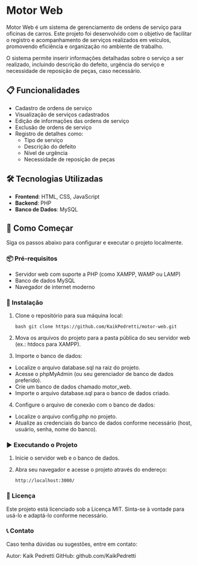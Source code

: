 # Motor Web

Motor Web é um sistema de gerenciamento de ordens de serviço para oficinas de carros. Este projeto foi desenvolvido com o objetivo de facilitar o registro e acompanhamento de serviços realizados em veículos, promovendo eficiência e organização no ambiente de trabalho.

O sistema permite inserir informações detalhadas sobre o serviço a ser realizado, incluindo descrição do defeito, urgência do serviço e necessidade de reposição de peças, caso necessário.

## 📋 Funcionalidades

- Cadastro de ordens de serviço
- Visualização de serviços cadastrados
- Edição de informações das ordens de serviço
- Exclusão de ordens de serviço
- Registro de detalhes como:
  - Tipo de serviço
  - Descrição do defeito
  - Nível de urgência
  - Necessidade de reposição de peças

## 🛠️ Tecnologias Utilizadas

- **Frontend**: HTML, CSS, JavaScript
- **Backend**: PHP
- **Banco de Dados**: MySQL

## 🚀 Como Começar

Siga os passos abaixo para configurar e executar o projeto localmente.

### 📦 Pré-requisitos

- Servidor web com suporte a PHP (como XAMPP, WAMP ou LAMP)
- Banco de dados MySQL
- Navegador de internet moderno

### 🔧 Instalação

1. Clone o repositório para sua máquina local:

   ```bash git clone https://github.com/KaikPedretti/motor-web.git ```
   
3. Mova os arquivos do projeto para a pasta pública do seu servidor web (ex.: htdocs para XAMPP).

4. Importe o banco de dados:
  - Localize o arquivo database.sql na raiz do projeto.
  - Acesse o phpMyAdmin (ou seu gerenciador de banco de dados preferido).
  - Crie um banco de dados chamado motor_web.
  - Importe o arquivo database.sql para o banco de dados criado.

4. Configure o arquivo de conexão com o banco de dados:
  - Localize o arquivo config.php no projeto.
  - Atualize as credenciais do banco de dados conforme necessário (host, usuário, senha, nome do banco).

### ▶️ Executando o Projeto

1. Inicie o servidor web e o banco de dados.

2. Abra seu navegador e acesse o projeto através do endereço:

   ``` http://localhost:3000/ ```

### 📄 Licença

Este projeto está licenciado sob a Licença MIT. Sinta-se à vontade para usá-lo e adaptá-lo conforme necessário.

### 📞 Contato

Caso tenha dúvidas ou sugestões, entre em contato:

Autor: Kaik Pedretti
GitHub: github.com/KaikPedretti

